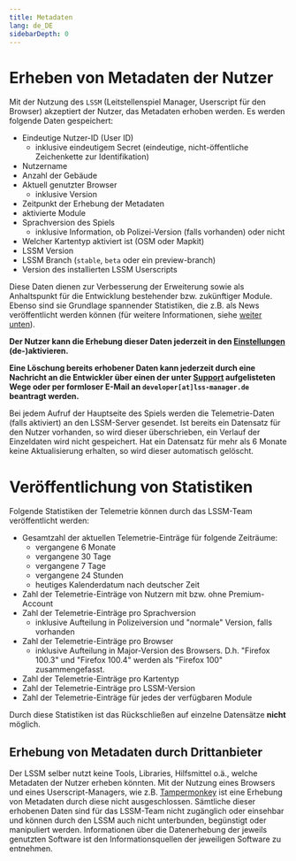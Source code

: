 ```yaml
---
title: Metadaten
lang: de_DE
sidebarDepth: 0
---
```


# Erheben von Metadaten der Nutzer

Mit der Nutzung des `LSSM` (Leitstellenspiel Manager, Userscript für den Browser) akzeptiert der Nutzer, das Metadaten erhoben werden. Es werden folgende Daten gespeichert:

* Eindeutige Nutzer-ID (User ID)
    * inklusive eindeutigem Secret (eindeutige, nicht-öffentliche Zeichenkette zur Identifikation)
* Nutzername
* Anzahl der Gebäude
* Aktuell genutzter Browser
    * inklusive Version
* Zeitpunkt der Erhebung der Metadaten
* aktivierte Module
* Sprachversion des Spiels
    * inklusive Information, ob Polizei-Version (falls vorhanden) oder nicht
* Welcher Kartentyp aktiviert ist (OSM oder Mapkit)
* LSSM Version
* LSSM Branch (`stable`, `beta` oder ein preview-branch)
* Version des installierten LSSM Userscripts

Diese Daten dienen zur Verbesserung der Erweiterung sowie als Anhaltspunkt für die Entwicklung bestehender bzw. zukünftiger Module.
Ebenso sind sie Grundlage spannender Statistiken, die z.B. als News veröffentlicht werden können (für weitere Informationen, siehe [weiter unten](#veroffentlichung-von-statistiken)).

**Der Nutzer kann die Erhebung dieser Daten jederzeit in den [Einstellungen][docs.settings] (de-)aktivieren.**

**Eine Löschung bereits erhobener Daten kann jederzeit durch eine Nachricht an die Entwickler über einen der unter [Support][docs.support] aufgelisteten Wege oder per formloser E-Mail an `developer[at]lss-manager.de` beantragt werden.**

Bei jedem Aufruf der Hauptseite des Spiels werden die Telemetrie-Daten (falls aktiviert) an den LSSM-Server gesendet.
Ist bereits ein Datensatz für den Nutzer vorhanden, so wird dieser überschrieben, ein Verlauf der Einzeldaten wird nicht gespeichert.
Hat ein Datensatz für mehr als 6 Monate keine Aktualisierung erhalten, so wird dieser automatisch gelöscht.

# Veröffentlichung von Statistiken

Folgende Statistiken der Telemetrie können durch das LSSM-Team veröffentlicht werden:

* Gesamtzahl der aktuellen Telemetrie-Einträge für folgende Zeiträume:
    * vergangene 6 Monate
    * vergangene 30 Tage
    * vergangene 7 Tage
    * vergangene 24 Stunden
    * heutiges Kalenderdatum nach deutscher Zeit
* Zahl der Telemetrie-Einträge von Nutzern mit bzw. ohne Premium-Account
* Zahl der Telemetrie-Einträge pro Sprachversion
    * inklusive Aufteilung in Polizeiversion und "normale" Version, falls vorhanden
* Zahl der Telemetrie-Einträge pro Browser
    * inklusive Aufteilung in Major-Version des Browsers. D.h. "Firefox 100.3" und "Firefox 100.4" werden als "Firefox 100" zusammengefasst.
* Zahl der Telemetrie-Einträge pro Kartentyp
* Zahl der Telemetrie-Einträge pro LSSM-Version
* Zahl der Telemetrie-Einträge für jedes der verfügbaren Module

Durch diese Statistiken ist das Rückschließen auf einzelne Datensätze **nicht** möglich.

## Erhebung von Metadaten durch Drittanbieter

Der LSSM selber nutzt keine Tools, Libraries, Hilfsmittel o.ä., welche Metadaten der Nutzer erheben könnten.
Mit der Nutzung eines Browsers und eines Userscript-Managers, wie z.B. [Tampermonkey][tampermonkey] ist eine Erhebung von Metadaten durch diese nicht ausgeschlossen.
Sämtliche dieser erhobenen Daten sind für das LSSM-Team nicht zugänglich oder einsehbar und können durch den LSSM auch nicht unterbunden, begünstigt oder manipuliert werden.
Informationen über die Datenerhebung der jeweils genutzten Software ist den Informationsquellen der jeweiligen Software zu entnehmen.

<!-- ==START_FOOTER== Do NOT edit anything below this line! Any edits will be removed as content is auto generated! -->
[lssm.status]: https://status.lss-manager.de/
[lssm.discord]: https://discord.gg/RcTNjpB
[lssm.userscript]: https://v4.lss-manager.de/lssm-v4.user.js
[lssm.donations]: https://donate.lss-manager.de/
[docs]: https://docs.lss-manager.de/
[docs.home]: /de_DE/
[docs.apps]: /de_DE/apps.md
[docs.appstore]: /de_DE/appstore.md
[docs.bugs]: /de_DE/bugs.md
[docs.error_report]: /de_DE/error_report.md
[docs.faq]: /de_DE/faq.md
[docs.metadata]: /de_DE/metadata.md
[docs.other]: /de_DE/other.md
[docs.settings]: /de_DE/settings.md
[docs.suggestions]: /de_DE/suggestions.md
[docs.support]: /de_DE/support.md
[games.self]: https://leitstellenspiel.de
[tampermonkey]: https://tampermonkey.net/
[github]: https://github.com/LSS-Manager/LSSM-V.4
[github.issues]: https://github.com/LSS-Manager/LSSM-V.4/issues
[github.issues.open]: https://github.com/LSS-Manager/LSSM-V.4/issues?q=is%3Aissue+is%3Aopen+label%3Abug